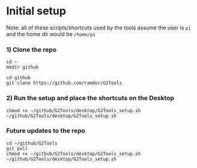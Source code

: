 # Initial setup

Note: all of these scripts/shortcuts used by the tools assume the user is ```pi``` and the home dir would be ```/home/pi```

### 1) Clone the repo
```
cd ~
mkdir github

cd github
git clone https://github.com/ramdor/G2Tools
```

### 2) Run the setup and place the shortcuts on the Desktop
```
chmod +x ~/github/G2Tools/desktop/G2Tools_setup.sh
~/github/G2Tools/desktop/G2Tools_setup.sh
```

### Future updates to the repo
```
cd ~/github/G2Tools
git pull
chmod +x ~/github/G2Tools/desktop/G2Tools_setup.sh
~/github/G2Tools/desktop/G2Tools_setup.sh
```
